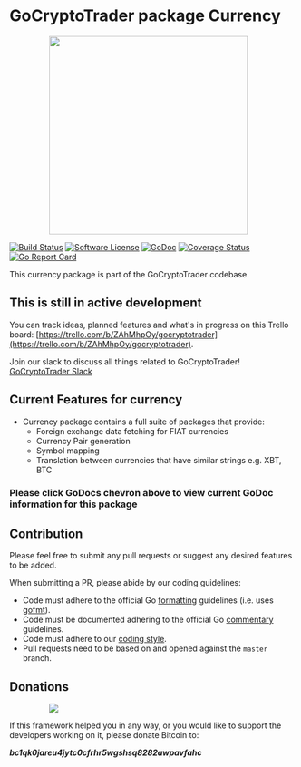 # GoCryptoTrader package Currency

<img src="https://github.com/yurulab/gocryptotrader/blob/master/web/src/assets/page-logo.png?raw=true" width="350px" height="350px" hspace="70">


[![Build Status](https://travis-ci.org/yurulab/gocryptotrader.svg?branch=master)](https://travis-ci.org/yurulab/gocryptotrader)
[![Software License](https://img.shields.io/badge/License-MIT-orange.svg?style=flat-square)](https://github.com/yurulab/gocryptotrader/blob/master/LICENSE)
[![GoDoc](https://godoc.org/github.com/yurulab/gocryptotrader?status.svg)](https://godoc.org/github.com/yurulab/gocryptotrader/currency)
[![Coverage Status](http://codecov.io/github/yurulab/gocryptotrader/coverage.svg?branch=master)](http://codecov.io/github/yurulab/gocryptotrader?branch=master)
[![Go Report Card](https://goreportcard.com/badge/github.com/yurulab/gocryptotrader)](https://goreportcard.com/report/github.com/yurulab/gocryptotrader)


This currency package is part of the GoCryptoTrader codebase.

## This is still in active development

You can track ideas, planned features and what's in progress on this Trello board: [https://trello.com/b/ZAhMhpOy/gocryptotrader](https://trello.com/b/ZAhMhpOy/gocryptotrader).

Join our slack to discuss all things related to GoCryptoTrader! [GoCryptoTrader Slack](https://join.slack.com/t/gocryptotrader/shared_invite/enQtNTQ5NDAxMjA2Mjc5LTc5ZDE1ZTNiOGM3ZGMyMmY1NTAxYWZhODE0MWM5N2JlZDk1NDU0YTViYzk4NTk3OTRiMDQzNGQ1YTc4YmRlMTk)

## Current Features for currency

+ Currency package contains a full suite of packages that provide:
  - Foreign exchange data fetching for FIAT currencies
  - Currency Pair generation
  - Symbol mapping
  - Translation between currencies that have similar strings e.g. XBT, BTC

### Please click GoDocs chevron above to view current GoDoc information for this package

## Contribution

Please feel free to submit any pull requests or suggest any desired features to be added.

When submitting a PR, please abide by our coding guidelines:

+ Code must adhere to the official Go [formatting](https://golang.org/doc/effective_go.html#formatting) guidelines (i.e. uses [gofmt](https://golang.org/cmd/gofmt/)).
+ Code must be documented adhering to the official Go [commentary](https://golang.org/doc/effective_go.html#commentary) guidelines.
+ Code must adhere to our [coding style](https://github.com/yurulab/gocryptotrader/blob/master/doc/coding_style.md).
+ Pull requests need to be based on and opened against the `master` branch.

## Donations

<img src="https://github.com/yurulab/gocryptotrader/blob/master/web/src/assets/donate.png?raw=true" hspace="70">

If this framework helped you in any way, or you would like to support the developers working on it, please donate Bitcoin to:

***bc1qk0jareu4jytc0cfrhr5wgshsq8282awpavfahc***
